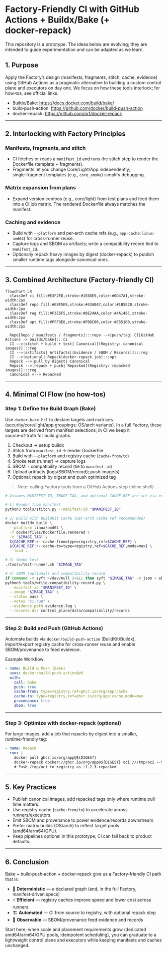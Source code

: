 
# Factory‑Friendly CI with GitHub Actions + Buildx/Bake (+ docker‑repack)

This repository is a prototype. The ideas below are evolving; they are intended to guide experimentation and can be adapted as we learn.

## 1. Purpose

Apply the Factory’s design (manifests, fragments, stitch, cache, evidence) using GitHub Actions as a pragmatic alternative to building a custom control plane and executors on day one. We focus on how these tools interlock; for how‑tos, see official links.

- Buildx/Bake: https://docs.docker.com/build/bake/
- build‑push‑action: https://github.com/docker/build-push-action
- docker‑repack: https://github.com/orf/docker-repack

---

## 2. Interlocking with Factory Principles

### Manifests, fragments, and stitch
- CI fetches or reads a `manifest_id` and runs the stitch step to render the Dockerfile (template + fragments).
- Fragments let you change Core/Light/App independently; single‑fragment templates (e.g., `core_smoke`) simplify debugging.

### Matrix expansion from plans
- Expand version combos (e.g., core/light) from test plans and feed them into a CI job matrix. The rendered Dockerfile always matches the manifest.

### Caching and evidence
- Build with `--platform` and per‑arch cache refs (e.g., `app-cache:linux-amd64`) for cross‑runner reuse.
- Capture logs and SBOM as artifacts; write a compatibility record tied to `manifest_id`.
- Optionally repack heavy images by digest (docker‑repack) to publish smaller runtime tags alongside canonical ones.

---

## 3. Combined Architecture (Factory‑friendly CI)

```mermaid
flowchart LR
  classDef ci fill:#E3F2FD,stroke:#1E88E5,color:#0D47A1,stroke-width:2px
  classDef repo fill:#E8F5E9,stroke:#43A047,color:#1B5E20,stroke-width:2px
  classDef reg fill:#F3E5F5,stroke:#8E24AA,color:#4A148C,stroke-width:2px
  classDef opt fill:#FFF3E0,stroke:#FB8C00,color:#E65100,stroke-width:2px

  Repo[Repo / manifests / fragments]:::repo -->|push/tag| CI[GitHub Actions -> buildx/bake]:::ci
  CI -->|stitch + build + test| Canonical[(Registry: canonical images)]:::reg
  CI -->|artifacts| Artifacts[(Evidence / SBOM / Records)]:::reg
  CI -->|optional| Repack[docker-repack job]:::opt
  Repack -->|pull by digest| Canonical
  Repack -->|repack + push| Repacked[(Registry: repacked images)]:::reg
  Canonical <--> Repacked
```

---

## 4. Minimal CI Flow (no how‑tos)

### Step 1: Define the Build Graph (Bake)
Use `docker-bake.hcl` to declare targets and matrices (security/core/light/app groupings; OS/arch variants). In a full Factory, these targets are derived from manifest selections; in CI we keep it source‑of‑truth for build graphs.

1) Checkout → setup buildx  
2) Stitch from `manifest_id` → render Dockerfile  
3) Build with `--platform` and registry cache (`cache-from/to`)  
4) Smoke test (runner) → capture logs  
5) SBOM + compatibility record (tie to `manifest_id`)  
6) Upload artifacts (logs/SBOM/record); push image(s)  
7) Optional: repack by digest and push optimized tag

> Note: calling Factory tools from a GitHub Actions step (inline shell)

```bash
# Assumes MANIFEST_ID, IMAGE_TAG, and optional CACHE_REF are set via env/matrix

# 1) Render from manifest
python3 tools/stitch.py --manifest-id "$MANIFEST_ID"

# 2) Build with BuildKit cache (per-arch cache ref recommended)
docker buildx build \
  --platform linux/amd64 \
  -f dockerfiles/Dockerfile.rendered \
  -t "$IMAGE_TAG" \
  ${CACHE_REF:+--cache-from=type=registry,ref=$CACHE_REF} \
  ${CACHE_REF:+--cache-to=type=registry,ref=$CACHE_REF,mode=max} \
  --load .

# 3) Smoke test
./tools/test-runner.sh "$IMAGE_TAG"

# 4) SBOM (optional) and compatibility record
if command -v syft >/dev/null 2>&1; then syft "$IMAGE_TAG" -o json > sbom.json; fi
python3 tools/write-compatibility-record.py \
  --manifest-id "$MANIFEST_ID" \
  --image "$IMAGE_TAG" \
  --status pass \
  --notes "ci-run" \
  --evidence-path evidence.log \
  --records-dir control_plane/data/compatibility/records
```

---

### Step 2: Build and Push (GitHub Actions)
Automate builds via `docker/build-push-action` (BuildKit/Buildx). Import/export registry cache for cross‑runner reuse and enable SBOM/provenance to feed evidence.

Example Workflow:
```yaml
- name: Build & Push (Bake)
  uses: docker/build-push-action@v6
  with:
    call: bake
    push: true
    cache-from: type=registry,ref=ghcr.io/org/app:cache
    cache-to: type=registry,ref=ghcr.io/org/app:cache,mode=max
    provenance: true
    sbom: true
```

---

### Step 3: Optimize with docker-repack (optional)
For large images, add a job that repacks by digest into a smaller, runtime‑friendly tag:

```yaml
- name: Repack
  run: |
    docker pull ghcr.io/org/app@${DIGEST}
    docker-repack docker://ghcr.io/org/app@${DIGEST} oci:///tmp/oci --target-size=50MB
    # Push /tmp/oci to registry as :1.2.3-repacked
```

---

## 5. Key Practices

- Publish canonical images, add repacked tags only where runtime pull time matters.
- Use registry cache (`cache-from/to`) to accelerate across runners/executors.
- Emit SBOM and provenance to power evidence/records downstream.
- Prefer matrix builds (OS/arch) to reflect target pools (amd64/arm64/GPU).
- Keep pipelines optional in this prototype; CI can fall back to product defaults.

---

## 6. Conclusion

Bake + build‑push‑action + docker‑repack give us a Factory‑friendly CI path that is:

- 🔁 **Deterministic** — a declared graph (and, in the full Factory, manifest‑driven specs)
- ⚡ **Efficient** — registry caches improve speed and lower cost across runners
- 🏗️ **Automated** — CI from source to registry, with optional repack step
- 🔎 **Observable** — SBOM/provenance feed evidence and records

Start here; when scale and placement requirements grow (dedicated amd64/arm64/GPU pools, idempotent scheduling), you can graduate to a lightweight control plane and executors while keeping manifests and caches unchanged.
